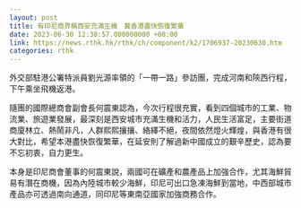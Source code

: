 ```yaml
---
layout: post
title: 有印尼商界稱西安充滿生機　冀香港盡快恢復繁華
date: 2023-06-30 12:38:57.000000000 +08:00
link: https://news.rthk.hk/rthk/ch/component/k2/1706937-20230630.htm
categories: rthk
---
```


外交部駐港公署特派員劉光源率領的「一帶一路」參訪團，完成河南和陝西行程，下午乘坐飛機返港。

隨團的國際總商會副會長何震東認為，今次行程很充實，看到四個城市的工業、物流業、旅遊業發展，最深刻是西安城市充滿生機和活力，人民生活富足，主要街道商廈林立、熱鬧非凡，人群熙熙攘攘、絡繹不絕，夜間依然燈火輝煌，與香港有很大對比，希望本港盡快恢復繁華，在延安則了解過新中國成立的艱辛歷史，認為要不忘初衷，自力更生。

本身是印尼商會董事的何震東說，兩國可在礦產和農產品上加強合作，尤其海鮮貿易有潛在商機，因為內陸城市較少海鮮，印尼可出口急凍海鮮到當地，中西部城市產品亦可透過南向通道，同印尼等東南亞國家加強商務合作。
